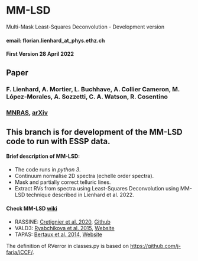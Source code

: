# MM-LSD

Multi-Mask Least-Squares Deconvolution - Development version

#### email:  florian.lienhard_at_phys.ethz.ch
#### First Version 28 April 2022


## Paper
### F. Lienhard, A. Mortier, L. Buchhave, A. Collier Cameron, M. López-Morales, A. Sozzetti, C. A. Watson, R. Cosentino

### [MNRAS](https://doi.org/10.1093/mnras/stac1098), [arXiv](https://arxiv.org/abs/2204.13556)

## This branch is for development of the MM-LSD code to run with ESSP data.

#### Brief description of MM-LSD:

* The code runs in _python 3_.
* Continuum normalise 2D spectra (echelle order spectra).
* Mask and partially correct telluric lines.
* Extract RVs from spectra using Least-Squares Deconvolution using MM-LSD technique described in Lienhard et al. 2022.

#### Check MM-LSD [wiki](https://github.com/florian-lienhard/MM-LSD/wiki)



####
* RASSINE:
[Cretignier et al. 2020](https://www.aanda.org/articles/aa/pdf/2020/08/aa37722-20.pdf),
[Github](https://github.com/MichaelCretignier/Rassine_public)
* VALD3:
[Ryabchikova et al. 2015](https://iopscience.iop.org/article/10.1088/0031-8949/90/5/054005),
[Website](http://vald.astro.uu.se/)
* TAPAS:
[Bertaux et al. 2014](https://zenodo.org/record/11110#.YmgXlFzMIfA),
[Website](http://cds-espri.ipsl.fr/tapas/)

The definition of RVerror in classes.py is based on https://github.com/j-faria/iCCF/.
